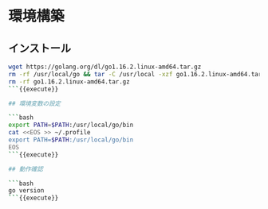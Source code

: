# 環境構築

## インストール

```bash
wget https://golang.org/dl/go1.16.2.linux-amd64.tar.gz
rm -rf /usr/local/go && tar -C /usr/local -xzf go1.16.2.linux-amd64.tar.gz
rm -rf go1.16.2.linux-amd64.tar.gz
```{{execute}}

## 環境変数の設定

```bash
export PATH=$PATH:/usr/local/go/bin
cat <<EOS >> ~/.profile
export PATH=$PATH:/usr/local/go/bin
EOS
```{{execute}}

## 動作確認

```bash
go version
```{{execute}}
